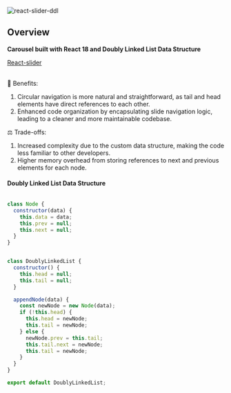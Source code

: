 ![react-slider-ddl](https://user-images.githubusercontent.com/46214277/232566216-834a3ae7-ffc4-44f5-9401-7d7936f1fb53.gif)

## Overview

**Carousel built with React 18 and Doubly Linked List Data Structure** <br /> 

[React-slider](https://home-hi1b.onrender.com/)

<br />
🚀 Benefits:

1. Circular navigation is more natural and straightforward, as tail and head elements have direct references to each other.
2. Enhanced code organization by encapsulating slide navigation logic, leading to a cleaner and more maintainable codebase.

⚖️ Trade-offs:

1. Increased complexity due to the custom data structure, making the code less familiar to other developers.
2. Higher memory overhead from storing references to next and previous elements for each node.


#### Doubly Linked List Data Structure
```javascript

class Node {
  constructor(data) {
    this.data = data;
    this.prev = null;
    this.next = null;
  }
}


class DoublyLinkedList {
  constructor() {
    this.head = null;
    this.tail = null;
  }

  appendNode(data) {
    const newNode = new Node(data);
    if (!this.head) {
      this.head = newNode;
      this.tail = newNode;
    } else {
      newNode.prev = this.tail;
      this.tail.next = newNode;
      this.tail = newNode;
    }
  }
}

export default DoublyLinkedList;
```








